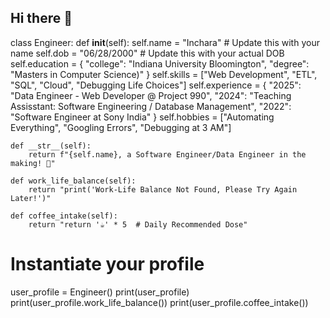 ## Hi there 👋

class Engineer:
     def __init__(self):
        self.name = "Inchara"  # Update this with your name
        self.dob = "06/28/2000"  # Update this with your actual DOB
        self.education = {
            "college": "Indiana University Bloomington",
            "degree": "Masters in Computer Science)"
        }
        self.skills = ["Web Development", "ETL", "SQL", "Cloud", "Debugging Life Choices"]
        self.experience = {
            "2025": "Data Engineer - Web Developer @ Project 990",
            "2024": "Teaching Assisstant: Software Engineering / Database Management",
            "2022": "Software Engineer at Sony India"
        }
        self.hobbies = ["Automating Everything", "Googling Errors", "Debugging at 3 AM"]
    
    def __str__(self):
        return f"{self.name}, a Software Engineer/Data Engineer in the making! 🚀"

    def work_life_balance(self):
        return "print('Work-Life Balance Not Found, Please Try Again Later!')"

    def coffee_intake(self):
        return "return '☕' * 5  # Daily Recommended Dose"

# Instantiate your profile
user_profile = Engineer()
print(user_profile)
print(user_profile.work_life_balance())
print(user_profile.coffee_intake())

